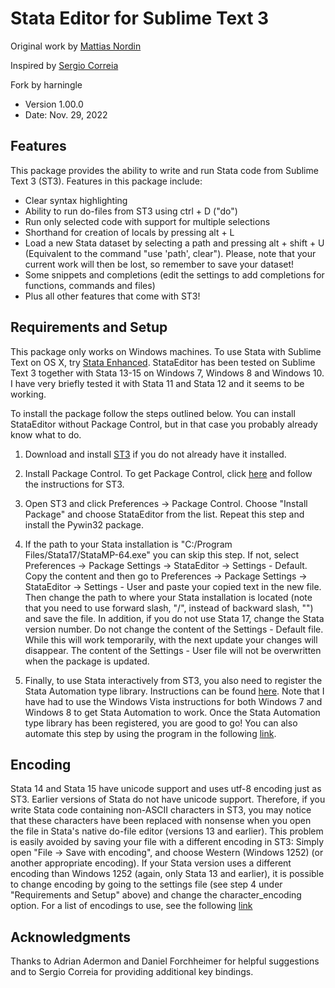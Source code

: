 Stata Editor for Sublime Text 3
===============================

Original work by [Mattias Nordin](http://mattiasnordin.com)

Inspired by [Sergio Correia](http://scorreia.com/)

Fork by harningle


* Version 1.00.0
* Date: Nov. 29, 2022

Features
--------
This package provides the ability to write and run Stata code from Sublime Text 3 (ST3). Features in this package include:

* Clear syntax highlighting
* Ability to run do-files from ST3 using ctrl + D ("do")
* Run only selected code with support for multiple selections
* Shorthand for creation of locals by pressing alt + L
* Load a new Stata dataset by selecting a path and pressing alt + shift + U (Equivalent to the command "use 'path', clear"). Please, note that your current work will then be lost, so remember to save your dataset!
* Some snippets and completions (edit the settings to add completions for functions, commands and files)
* Plus all other features that come with ST3!

Requirements and Setup
----------------------
This package only works on Windows machines. To use Stata with Sublime Text on OS X, try [Stata Enhanced](https://sublime.wbond.net/packages/Stata%20Enhanced). StataEditor has been tested on Sublime Text 3 together with Stata 13-15 on Windows 7, Windows 8 and Windows 10. I have very briefly tested it with Stata 11 and Stata 12 and it seems to be working.

To install the package follow the steps outlined below. You can install StataEditor without Package Control, but in that case you probably already know what to do.

1. Download and install [ST3](http://www.sublimetext.com/3) if you do not already have it installed.

2. Install Package Control. To get Package Control, click [here](https://sublime.wbond.net/installation) and follow the instructions for ST3.

3. Open ST3 and click Preferences -> Package Control. Choose "Install Package" and choose StataEditor from the list. Repeat this step and install the Pywin32 package.

4. If the path to your Stata installation is "C:/Program Files/Stata17/StataMP-64.exe" you can skip this step. If not, select Preferences -> Package Settings -> StataEditor -> Settings - Default. Copy the content and then go to Preferences -> Package Settings -> StataEditor -> Settings - User and paste your copied text in the new file. Then change the path to where your Stata installation is located (note that you need to use forward slash, "/", instead of backward slash, "\") and save the file. In addition, if you do not use Stata 17, change the Stata version number. Do not change the content of the Settings - Default file. While this will work temporarily, with the next update your changes will disappear. The content of the Settings - User file will not be overwritten when the package is updated.

5. Finally, to use Stata interactively from ST3, you also need to register the Stata Automation type library. Instructions can be found [here](http://www.stata.com/automation/#createmsapp). Note that I have had to use the Windows Vista instructions for both Windows 7 and Windows 8 to get Stata Automation to work. Once the Stata Automation type library has been registered, you are good to go! You can also automate this step by using the program in the following [link](https://github.com/jh-min/sublime).

Encoding
--------
Stata 14 and Stata 15 have unicode support and uses utf-8 encoding just as ST3. Earlier versions of Stata do not have unicode support. Therefore, if you write Stata code containing non-ASCII characters in ST3, you may notice that these characters have been replaced with nonsense when you open the file in Stata's native do-file editor (versions 13 and earlier). This problem is easily avoided by saving your file with a different encoding in ST3: Simply open "File -> Save with encoding", and choose Western (Windows 1252) (or another appropriate encoding). If your Stata version uses a different encoding than Windows 1252 (again, only Stata 13 and earlier), it is possible to change encoding by going to the settings file (see step 4 under "Requirements and Setup" above) and change the character_encoding option. For a list of encodings to use, see the following [link](https://docs.python.org/3/library/codecs.html#standard-encodings)

Acknowledgments
---------------
Thanks to Adrian Adermon and Daniel Forchheimer for helpful suggestions and to Sergio Correia for providing additional key bindings.
